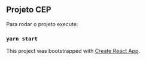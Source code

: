 ## Projeto CEP

Para rodar o projeto execute:

### `yarn start`

This project was bootstrapped with [Create React App](https://github.com/facebook/create-react-app).
